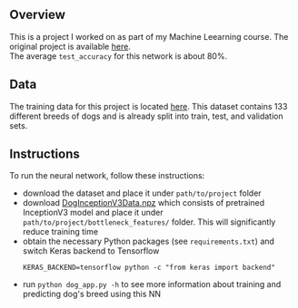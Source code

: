 ## Overview

This is a project I worked on as part of my Machine Leearning course. The original project is available
[here](https://github.com/jeremyjordan/machine-learning/tree/master/projects/dog-project).  
The average `test_accuracy` for this network is about 80%.

## Data

The training data for this project is located [here](https://s3-us-west-1.amazonaws.com/udacity-aind/dog-project/dogImages.zip).
This dataset contains 133 different breeds of dogs and is already split into train, test, and validation sets.

## Instructions

To run the neural network, follow these instructions:
* download the dataset and place it under `path/to/project` folder
* download [DogInceptionV3Data.npz](https://s3-us-west-1.amazonaws.com/udacity-aind/dog-project/DogInceptionV3Data.npz)
which consists of pretrained InceptionV3 model and place it under `path/to/project/bottleneck_features/` folder. This will significantly reduce training time
* obtain the necessary Python packages (see `requirements.txt`) and switch Keras backend to Tensorflow
  ```
  KERAS_BACKEND=tensorflow python -c "from keras import backend"
  ```
* run `python dog_app.py -h` to see more information about training and predicting dog's breed using this NN

